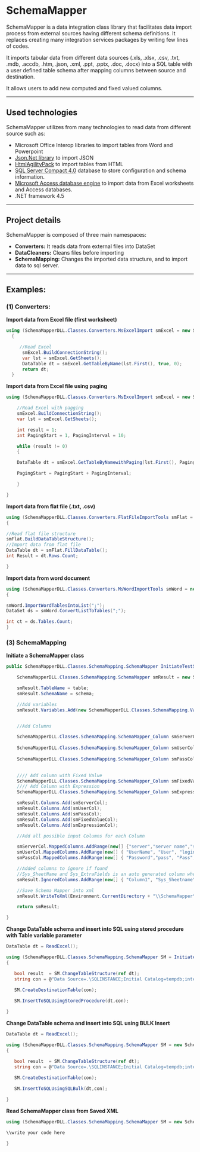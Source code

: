 # SchemaMapper

SchemaMapper is a data integration class library that facilitates data import process from external sources having different schema definitions. It replaces creating many integration services packages by writing few lines of codes.

It imports tabular data from different data sources (.xls, .xlsx, .csv, .txt, .mdb, .accdb, .htm, .json, .xml, .ppt, .pptx, .doc, .docx) into a SQL table with a user defined table schema after mapping columns between source and destination.

It allows users to add new computed and fixed valued columns.

------------------------

## Used technologies

SchemaMapper utilizes from many technologies to read data from different source such as:

- Microsoft Office Interop libraries to import tables from Word and Powerpoint
- [Json.Net library](https://www.newtonsoft.com/json/help/html/Introduction.htm) to import JSON
- [HtmlAgilityPack](https://html-agility-pack.net/) to import tables from HTML
- [SQL Server Compact 4.0](https://www.microsoft.com/en-us/download/details.aspx?id=17876) database to store configuration and schema information.
- [Microsoft Access database engine](https://www.microsoft.com/en-us/download/details.aspx?id=13255) to import data from Excel worksheets and Access databases. 
- .NET framework 4.5

------------------------

## Project details

SchemaMapper is composed of three main namespaces:

- **Converters:**  It reads data from external files into DataSet
- **DataCleaners:** Cleans files before importing
- **SchemaMapping:** Changes the imported data structure, and to import data to sql server.

-------------------------

## Examples:

### (1) Converters:

**Import data from Excel file (first worksheet)**

```cs
using (SchemaMapperDLL.Classes.Converters.MsExcelImport smExcel = new SchemaMapperDLL.Classes.Converters.MsExcelImport(@"U:\Passwords.xlsx","",false))
  {

	 //Read Excel
	  smExcel.BuildConnectionString();
	  var lst = smExcel.GetSheets();
	  DataTable dt = smExcel.GetTableByName(lst.First(), true, 0);
	  return dt;
  }
```

**Import data from Excel file using paging**

```cs
using (SchemaMapperDLL.Classes.Converters.MsExcelImport smExcel = new SchemaMapperDLL.Classes.Converters.MsExcelImport(@"U:\Passwords.xlsx", "", false)){

	//Read Excel with pagging
	smExcel.BuildConnectionString();
	var lst = smExcel.GetSheets();

	int result = 1;
	int PagingStart = 1, PagingInterval = 10;

	while (result != 0)
	{

	DataTable dt = smExcel.GetTableByNamewithPaging(lst.First(), PagingStart, PagingInterval, out result, true, 0);

	PagingStart = PagingStart + PagingInterval;

	}

}
```

**Import data from flat file (.txt, .csv)**

```cs
using (SchemaMapperDLL.Classes.Converters.FlatFileImportTools smFlat = new SchemaMapperDLL.Classes.Converters.FlatFileImportTools(@"U:\Passwords.csv",true,0))
{

//Read flat file structure
smFlat.BuildDataTableStructure();
//Import data from flat file
DataTable dt = smFlat.FillDataTable();
int Result = dt.Rows.Count;

}
```

**Import data from word document**

```cs
using (SchemaMapperDLL.Classes.Converters.MsWordImportTools smWord = new SchemaMapperDLL.Classes.Converters.MsWordImportTools(@"U:\DocumentTable.docx", true, 0))
{

smWord.ImportWordTablesIntoList(";");
DataSet ds = smWord.ConvertListToTables(";");

int ct = ds.Tables.Count;
}
```

### (3) SchemaMapping

**Initiate a SchemaMapper class**

```cs
public SchemaMapperDLL.Classes.SchemaMapping.SchemaMapper InitiateTestSchemaMapper(string schema, string table){

	SchemaMapperDLL.Classes.SchemaMapping.SchemaMapper smResult = new SchemaMapperDLL.Classes.SchemaMapping.SchemaMapper();

	smResult.TableName = table;
	smResult.SchemaName = schema;

	//Add variables
	smResult.Variables.Add(new SchemaMapperDLL.Classes.SchemaMapping.Variable("@Today", DateTime.Now.ToString("yyyy-MM-dd HH:mm:ss")));


	//Add Columns

	SchemaMapperDLL.Classes.SchemaMapping.SchemaMapper_Column smServerCol = new SchemaMapperDLL.Classes.SchemaMapping.SchemaMapper_Column("Server_Name",
																															 SchemaMapperDLL.Classes.SchemaMapping.SchemaMapper_Column.ColumnDataType.Text);
	SchemaMapperDLL.Classes.SchemaMapping.SchemaMapper_Column smUserCol = new SchemaMapperDLL.Classes.SchemaMapping.SchemaMapper_Column("User_Name",
																															 SchemaMapperDLL.Classes.SchemaMapping.SchemaMapper_Column.ColumnDataType.Text);
	SchemaMapperDLL.Classes.SchemaMapping.SchemaMapper_Column smPassCol = new SchemaMapperDLL.Classes.SchemaMapping.SchemaMapper_Column("Password",
																															 SchemaMapperDLL.Classes.SchemaMapping.SchemaMapper_Column.ColumnDataType.Text);

	//// Add column with Fixed Value
	SchemaMapperDLL.Classes.SchemaMapping.SchemaMapper_Column smFixedValueCol = new SchemaMapperDLL.Classes.SchemaMapping.SchemaMapper_Column("AddedDate",SchemaMapperDLL.Classes.SchemaMapping.SchemaMapper_Column.ColumnDataType.Text,"@Today");
	//// Add Column with Expression
	SchemaMapperDLL.Classes.SchemaMapping.SchemaMapper_Column smExpressionCol = new SchemaMapperDLL.Classes.SchemaMapping.SchemaMapper_Column("UserAndPassword",SchemaMapperDLL.Classes.SchemaMapping.SchemaMapper_Column.ColumnDataType.Text,true,"[User_Name] + '|' + [Password]");

	smResult.Columns.Add(smServerCol);
	smResult.Columns.Add(smUserCol);
	smResult.Columns.Add(smPassCol);
	smResult.Columns.Add(smFixedValueCol);
	smResult.Columns.Add(smExpressionCol);

	//Add all possible input Columns for each Column

	smServerCol.MappedColumns.AddRange(new[] {"server","server name","servername","Server","Server Name","ServerName"});
	smUserCol.MappedColumns.AddRange(new[] { "UserName", "User", "login", "Login", "User name" });
	smPassCol.MappedColumns.AddRange(new[] { "Password","pass", "Pass", "password" });

	//Added columns to ignore if found
	//Sys_SheetName and Sys_ExtraFields is an auto generated column when reading Excel file
	smResult.IgnoredColumns.AddRange(new[] { "Column1", "Sys_Sheetname", "Sys_ExtraFields", "Center Name" });

	//Save Schema Mapper into xml
	smResult.WriteToXml(Environment.CurrentDirectory + "\\SchemaMapper\\1.xml",true);

	return smResult;

}
```

**Change DataTable schema and insert into SQL using stored procedure with Table variable parameter**


```cs
DataTable dt = ReadExcel();

using (SchemaMapperDLL.Classes.SchemaMapping.SchemaMapper SM = InitiateTestSchemaMapper("dbo","PasswordsTable"))
{

   bool result  = SM.ChangeTableStructure(ref dt);
   string con = @"Data Source=.\SQLINSTANCE;Initial Catalog=tempdb;integrated security=SSPI;";
 
   SM.CreateDestinationTable(con);

   SM.InsertToSQLUsingStoredProcedure(dt,con);

}

```
**Change DataTable schema and insert into SQL using BULK Insert**

```cs
DataTable dt = ReadExcel();

using (SchemaMapperDLL.Classes.SchemaMapping.SchemaMapper SM = new SchemaMapperDLL.Classes.SchemaMapping.SchemaMapper(Environment.CurrentDirectory + "\\SchemaMapper\\1.xml"))
{

   bool result  = SM.ChangeTableStructure(ref dt);
   string con = @"Data Source=.\SQLINSTANCE;Initial Catalog=tempdb;integrated security=SSPI;";
 
   SM.CreateDestinationTable(con);

   SM.InsertToSQLUsingSQLBulk(dt,con);

}
```

**Read SchemaMapper class from Saved XML**

```cs
using (SchemaMapperDLL.Classes.SchemaMapping.SchemaMapper SM = new SchemaMapperDLL.Classes.SchemaMapping.SchemaMapper("Environment.CurrentDirectory + "\\SchemaMapper\\1.xml")){

\\write your code here

}
```
